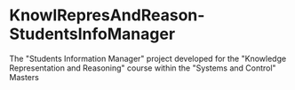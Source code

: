 # KnowlRepresAndReason-StudentsInfoManager
The "Students Information Manager" project developed for the "Knowledge Representation and Reasoning" course within the "Systems and Control" Masters
